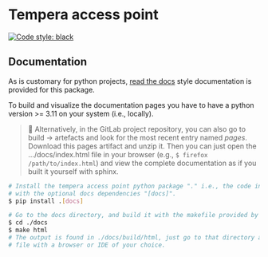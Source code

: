 Tempera access point
====================

[![Code style: black](https://img.shields.io/badge/code%20style-black-000000.svg)](https://github.com/psf/black)

## Documentation

As is customary for python projects, [read the docs](https://about.readthedocs.com/?ref=readthedocs.com)
style documentation is provided for this package.

To build and visualize the documentation pages you have to
have a python version >= 3.11 on your system (i.e., locally).

> :mega: Alternatively, in the GitLab project repository, you can also
> go to build -> artefacts and look for the most recent entry
> named *pages*. Download this pages artifact and unzip it.
> Then you can just open the .../docs/index.html file in your
> browser (e.g., `$ firefox /path/to/index.html`) and view the
> complete documentation as if you built it yourself with sphinx.

```bash
# Install the tempera access point python package "." i.e., the code in this directory
# with the optional docs dependencies "[docs]".
$ pip install .[docs]

# Go to the docs directory, and build it with the makefile provided by sphinx.
$ cd ./docs
$ make html
# The output is found in ./docs/build/html, just go to that directory and open the index.html
# file with a browser or IDE of your choice.
```
